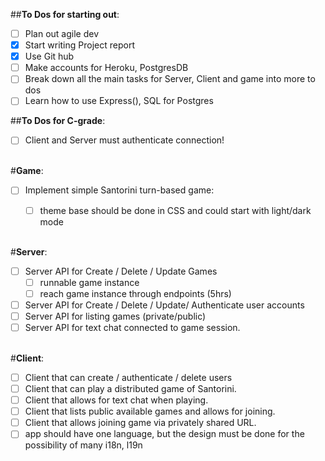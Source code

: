 ##**To Dos for starting out**:
- [ ] Plan out agile dev
- [X] Start writing Project report
- [X] Use Git hub
- [ ] Make accounts for Heroku, PostgresDB
- [ ] Break down all the main tasks for Server, Client and game into more to dos
- [ ] Learn how to use Express(), SQL for Postgres

##**To Dos for C-grade**:
- [ ] Client and Server must authenticate connection!


<br>#**Game**:
  - [ ] Implement simple Santorini turn-based game:
    - [ ] theme base should be done in CSS and could start with light/dark mode


<br>#**Server**:
  - [ ] Server API for Create / Delete / Update Games
    - [ ] runnable game instance
    - [ ] reach game instance through endpoints (5hrs)
    
  - [ ] Server API for Create / Delete / Update/ Authenticate user accounts
  - [ ] Server API for listing games  (private/public)
  - [ ] Server API for text chat connected to game session.
  
<br>#**Client**:
  - [ ] Client that can create / authenticate / delete users
  - [ ] Client that can play a distributed game of Santorini.
  - [ ] Client that allows for text chat when playing.
  - [ ] Client that lists public available games and allows for joining.
  - [ ] Client that allows joining game via privately shared URL.
  - [ ] app should have one language, but the design must be done for the possibility of many i18n, l19n
